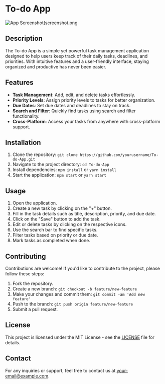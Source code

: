 # To-do App

![App Screenshot(screenshot.png](https://jofiel-nguyen.github.io/To-do-App/)

## Description
The To-do App is a simple yet powerful task management application designed to help users keep track of their daily tasks, deadlines, and priorities. With intuitive features and a user-friendly interface, staying organized and productive has never been easier.

## Features
- **Task Management**: Add, edit, and delete tasks effortlessly.
- **Priority Levels**: Assign priority levels to tasks for better organization.
- **Due Dates**: Set due dates and deadlines to stay on track.
- **Search and Filter**: Quickly find tasks using search and filter functionality.
- **Cross-Platform**: Access your tasks from anywhere with cross-platform support.

## Installation
1. Clone the repository: `git clone https://github.com/yourusername/To-do-App.git`
2. Navigate to the project directory: `cd To-do-App`
3. Install dependencies: `npm install` or `yarn install`
4. Start the application: `npm start` or `yarn start`

## Usage
1. Open the application.
2. Create a new task by clicking on the "+" button.
3. Fill in the task details such as title, description, priority, and due date.
4. Click on the "Save" button to add the task.
5. Edit or delete tasks by clicking on the respective icons.
6. Use the search bar to find specific tasks.
7. Filter tasks based on priority or due date.
8. Mark tasks as completed when done.

## Contributing
Contributions are welcome! If you'd like to contribute to the project, please follow these steps:
1. Fork the repository.
2. Create a new branch: `git checkout -b feature/new-feature`
3. Make your changes and commit them: `git commit -am 'Add new feature'`
4. Push to the branch: `git push origin feature/new-feature`
5. Submit a pull request.

## License
This project is licensed under the MIT License - see the [LICENSE](LICENSE) file for details.

## Contact
For any inquiries or support, feel free to contact us at [your-email@example.com](mailto:your-email@example.com).
